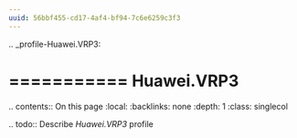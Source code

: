 ```yaml
---
uuid: 56bbf455-cd17-4af4-bf94-7c6e6259c3f3
---
```

.. _profile-Huawei.VRP3:

===========
Huawei.VRP3
===========

.. contents:: On this page
    :local:
    :backlinks: none
    :depth: 1
    :class: singlecol

.. todo::
    Describe *Huawei.VRP3* profile

